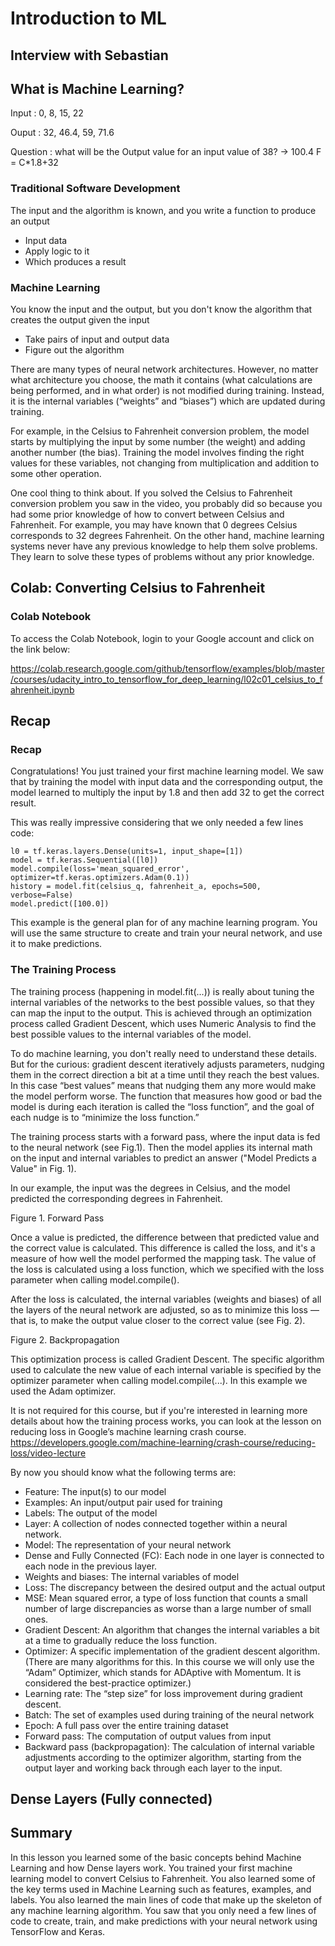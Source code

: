 # Introduction to ML

## Interview with Sebastian

>


## What is Machine Learning?

Input : 0, 8, 15, 22

Ouput : 32, 46.4, 59, 71.6

Question : what will be the Output value for an input value of 38?
 -> 100.4
F = C\*1.8+32

### Traditional Software Development
The input and the algorithm is known, and you write a function to produce an output
- Input data
- Apply logic to it
- Which produces a result

### Machine Learning
You know the input and the output, but you don't know the algorithm that creates the output given the input
- Take pairs of input and output data
- Figure out the algorithm



There are many types of neural network architectures. However, no matter what architecture you choose, the math it contains (what calculations are being performed, and in what order) is not modified during training. Instead, it is the internal variables (“weights” and “biases”) which are updated during training.

For example, in the Celsius to Fahrenheit conversion problem, the model starts by multiplying the input by some number (the weight) and adding another number (the bias). Training the model involves finding the right values for these variables, not changing from multiplication and addition to some other operation.

One cool thing to think about. If you solved the Celsius to Fahrenheit conversion problem you saw in the video, you probably did so because you had some prior knowledge of how to convert between Celsius and Fahrenheit. For example, you may have known that 0 degrees Celsius corresponds to 32 degrees Fahrenheit. On the other hand, machine learning systems never have any previous knowledge to help them solve problems. They learn to solve these types of problems without any prior knowledge.


## Colab: Converting Celsius to Fahrenheit

### Colab Notebook
To access the Colab Notebook, login to your Google account and click on the link below:

https://colab.research.google.com/github/tensorflow/examples/blob/master/courses/udacity_intro_to_tensorflow_for_deep_learning/l02c01_celsius_to_fahrenheit.ipynb



## Recap
### Recap

Congratulations! You just trained your first machine learning model. We saw that by training the model with input data and the corresponding output, the model learned to multiply the input by 1.8 and then add 32 to get the correct result.


This was really impressive considering that we only needed a few lines code:

    l0 = tf.keras.layers.Dense(units=1, input_shape=[1]) 
    model = tf.keras.Sequential([l0])
    model.compile(loss='mean_squared_error', optimizer=tf.keras.optimizers.Adam(0.1))
    history = model.fit(celsius_q, fahrenheit_a, epochs=500, verbose=False)
    model.predict([100.0])

This example is the general plan for of any machine learning program. You will use the same structure to create and train your neural network, and use it to make predictions.

### The Training Process

The training process (happening in model.fit(...)) is really about tuning the internal variables of the networks to the best possible values, so that they can map the input to the output. This is achieved through an optimization process called Gradient Descent, which uses Numeric Analysis to find the best possible values to the internal variables of the model.


To do machine learning, you don't really need to understand these details. But for the curious: gradient descent iteratively adjusts parameters, nudging them in the correct direction a bit at a time until they reach the best values. In this case “best values” means that nudging them any more would make the model perform worse. The function that measures how good or bad the model is during each iteration is called the “loss function”, and the goal of each nudge is to “minimize the loss function.”


The training process starts with a forward pass, where the input data is fed to the neural network (see Fig.1). Then the model applies its internal math on the input and internal variables to predict an answer ("Model Predicts a Value" in Fig. 1).


In our example, the input was the degrees in Celsius, and the model predicted the corresponding degrees in Fahrenheit.



Figure 1. Forward Pass

Once a value is predicted, the difference between that predicted value and the correct value is calculated. This difference is called the loss, and it's a measure of how well the model performed the mapping task. The value of the loss is calculated using a loss function, which we specified with the loss parameter when calling model.compile().

After the loss is calculated, the internal variables (weights and biases) of all the layers of the neural network are adjusted, so as to minimize this loss — that is, to make the output value closer to the correct value (see Fig. 2).


Figure 2. Backpropagation

This optimization process is called Gradient Descent. The specific algorithm used to calculate the new value of each internal variable is specified by the optimizer parameter when calling model.compile(...). In this example we used the Adam optimizer.

It is not required for this course, but if you're interested in learning more details about how the training process works, you can look at the lesson on reducing loss in Google’s machine learning crash course.
https://developers.google.com/machine-learning/crash-course/reducing-loss/video-lecture



By now you should know what the following terms are:

* Feature: The input(s) to our model
* Examples: An input/output pair used for training
* Labels: The output of the model
* Layer: A collection of nodes connected together within a neural network.
* Model: The representation of your neural network
* Dense and Fully Connected (FC): Each node in one layer is connected to each node in the previous layer.
* Weights and biases: The internal variables of model
* Loss: The discrepancy between the desired output and the actual output
* MSE: Mean squared error, a type of loss function that counts a small number of large discrepancies as worse than a large number of small ones.
* Gradient Descent: An algorithm that changes the internal variables a bit at a time to gradually reduce the loss function.
* Optimizer: A specific implementation of the gradient descent algorithm. (There are many algorithms for this. In this course we will only use the “Adam” Optimizer, which stands for ADAptive with Momentum. It is considered the best-practice optimizer.)
* Learning rate: The “step size” for loss improvement during gradient descent.
* Batch: The set of examples used during training of the neural network
* Epoch: A full pass over the entire training dataset
* Forward pass: The computation of output values from input
* Backward pass (backpropagation): The calculation of internal variable adjustments according to the optimizer algorithm, starting from the output layer and working back through each layer to the input.




## Dense Layers (Fully connected)


## Summary
In this lesson you learned some of the basic concepts behind Machine Learning and how Dense layers work. You trained your first machine learning model to convert Celsius to Fahrenheit. You also learned some of the key terms used in Machine Learning such as features, examples, and labels. You also learned the main lines of code that make up the skeleton of any machine learning algorithm. You saw that you only need a few lines of code to create, train, and make predictions with your neural network using TensorFlow and Keras.




